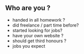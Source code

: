 Who are you ?
---------

* handed in all homework ?
* did freelance / part time before?
* started looking for jobs?
* have your own website ?
* should get third honours ?
* jobs you expect